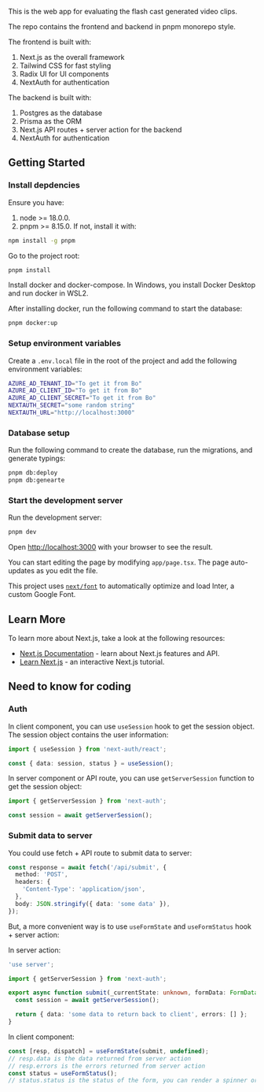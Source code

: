 This is the web app for evaluating the flash cast generated video clips.

The repo contains the frontend and backend in pnpm monorepo style.

The frontend is built with:

1. Next.js as the overall framework
2. Tailwind CSS for fast styling
3. Radix UI for UI components
4. NextAuth for authentication

The backend is built with:

1. Postgres as the database
2. Prisma as the ORM
3. Next.js API routes + server action for the backend
4. NextAuth for authentication

## Getting Started

### Install depdencies

Ensure you have:

1. node >= 18.0.0.
2. pnpm >= 8.15.0. If not, install it with:

```bash
npm install -g pnpm
```

Go to the project root:

```bash
pnpm install
```

Install docker and docker-compose. In Windows, you install Docker Desktop and run docker in WSL2.

After installing docker, run the following command to start the database:

```bash
pnpm docker:up
```

### Setup environment variables

Create a `.env.local` file in the root of the project and add the following environment variables:

```bash
AZURE_AD_TENANT_ID="To get it from Bo"
AZURE_AD_CLIENT_ID="To get it from Bo"
AZURE_AD_CLIENT_SECRET="To get it from Bo"
NEXTAUTH_SECRET="some random string"
NEXTAUTH_URL="http://localhost:3000"
```

### Database setup

Run the following command to create the database, run the migrations, and generate typings:

```bash
pnpm db:deploy
pnpm db:genearte
```

### Start the development server

Run the development server:

```bash
pnpm dev
```

Open [http://localhost:3000](http://localhost:3000) with your browser to see the result.

You can start editing the page by modifying `app/page.tsx`. The page auto-updates as you edit the file.

This project uses [`next/font`](https://nextjs.org/docs/basic-features/font-optimization) to automatically optimize and load Inter, a custom Google Font.

## Learn More

To learn more about Next.js, take a look at the following resources:

- [Next.js Documentation](https://nextjs.org/docs) - learn about Next.js features and API.
- [Learn Next.js](https://nextjs.org/learn) - an interactive Next.js tutorial.

## Need to know for coding

### Auth

In client component, you can use `useSession` hook to get the session object. The session object contains the user information:

```ts
import { useSession } from 'next-auth/react';

const { data: session, status } = useSession();
```

In server component or API route, you can use `getServerSession` function to get the session object:

```ts
import { getServerSession } from 'next-auth';

const session = await getServerSession();
```

### Submit data to server

You could use fetch + API route to submit data to server:

```ts
const response = await fetch('/api/submit', {
  method: 'POST',
  headers: {
    'Content-Type': 'application/json',
  },
  body: JSON.stringify({ data: 'some data' }),
});
```

But, a more convenient way is to use `useFormState` and `useFormStatus` hook + server action:

In server action:

```ts
'use server';

import { getServerSession } from 'next-auth';

export async function submit(_currentState: unknown, formData: FormData) {
  const session = await getServerSession();

  return { data: 'some data to return back to client', errors: [] };
}
```

In client component:

```ts
const [resp, dispatch] = useFormState(submit, undefined);
// resp.data is the data returned from server action
// resp.errors is the errors returned from server action
const status = useFormStatus();
// status.status is the status of the form, you can render a spinner or error message based on it
```
